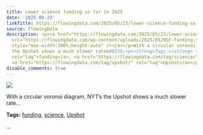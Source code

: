 ```yaml
---
title: Lower science funding so far in 2025
date: '2025-05-23'
linkTitle: https://flowingdata.com/2025/05/23/lower-science-funding-so-far-in-2025/
source: FlowingData
description: <p><a href="https://flowingdata.com/2025/05/23/lower-science-funding-so-far-in-2025/"><img
  src="https://flowingdata.com/wp-content/uploads/2025/05/NSF-funding-slowdown-750x924.png"
  style="max-width:100%;height:auto" /></a></p>With a circular voronoi diagram, NYT&#8217;s
  the Upshot shows a much slower rate&#8230;<p><strong>Tags:</strong> <a href="https://flowingdata.com/tag/funding/"
  rel="tag">funding</a>, <a href="https://flowingdata.com/tag/science/" rel="tag">science</a>,
  <a href="https://flowingdata.com/tag/upshot/" rel="tag">Upshot</a></p> ...
disable_comments: true
---
```

<p><a href="https://flowingdata.com/2025/05/23/lower-science-funding-so-far-in-2025/"><img src="https://flowingdata.com/wp-content/uploads/2025/05/NSF-funding-slowdown-750x924.png" style="max-width:100%;height:auto" /></a></p>With a circular voronoi diagram, NYT&#8217;s the Upshot shows a much slower rate&#8230;<p><strong>Tags:</strong> <a href="https://flowingdata.com/tag/funding/" rel="tag">funding</a>, <a href="https://flowingdata.com/tag/science/" rel="tag">science</a>, <a href="https://flowingdata.com/tag/upshot/" rel="tag">Upshot</a></p> ...